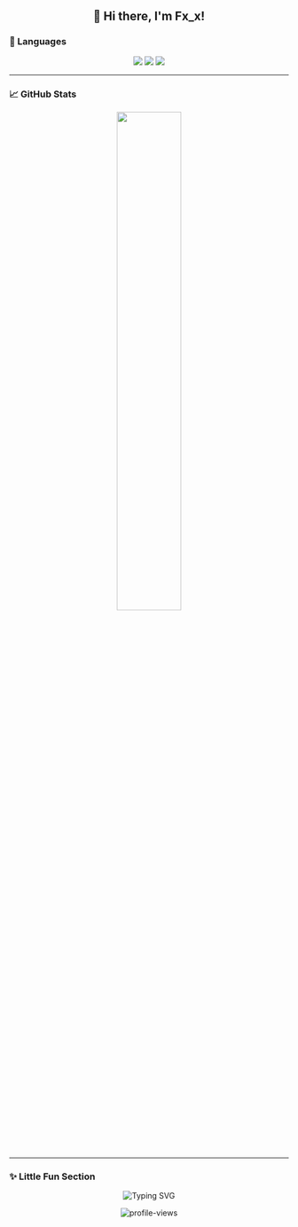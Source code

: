 <!-- 💫 About Me -->
<h2 align="center">👋 Hi there, I'm <b>Fx_x</b>!</h2>

### 🧠 Languages

<p align="center">
  <!-- Core -->
  <img src="https://img.shields.io/badge/Python-3776AB?style=flat&logo=python&logoColor=white" />
  <img src="https://img.shields.io/badge/C++-00599C?style=flat&logo=cplusplus&logoColor=white" />
  <img src="https://img.shields.io/badge/Java-007396?style=flat&logo=openjdk&logoColor=white" />
</p>

---

### 📈 GitHub Stats

<p align="center">
  <img width="48%" src="https://github-readme-stats.vercel.app/api?username=DR0006&theme=tokyonight&show_icons=true&hide_border=true" />
</p>

---

### ✨ Little Fun Section

<p align="center">
  <img src="https://readme-typing-svg.demolab.com?font=Fira+Code&duration=2500&pause=800&color=6C63FF&center=true&vCenter=true&width=500&lines=AI+%E2%9C%A8+ML+%E2%9C%A8+DL+%E2%9C%A8+Web;Always+learning+new+things!;Keep+coding%2C+keep+dreaming." alt="Typing SVG" />
</p>

<p align="center">
  <img src="https://count.getloli.com/@DR0006?theme=asoul" alt="profile-views" />
</p>

